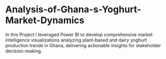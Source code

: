 # Analysis-of-Ghana-s-Yoghurt-Market-Dynamics
In this Project I leveraged Power BI to develop comprehensive market intelligence visualizations analyzing plant-based and dairy yoghurt production trends in Ghana, delivering actionable insights for stakeholder decision-making.
